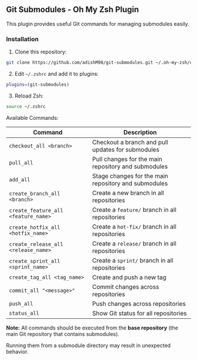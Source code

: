 ## Git Submodules - Oh My Zsh Plugin

This plugin provides useful Git commands for managing submodules easily.

### Installation

1. Clone this repository:
```sh
git clone https://github.com/adishM98/git-submodules.git ~/.oh-my-zsh/custom/plugins/git-submodules
```

2. Edit `~/.zshrc` and add it to plugins:
```sh
plugins=(git-submodules)
```

3. Reload Zsh:
```sh
source ~/.zshrc
```

Available Commands:

| Command                          | Description |
|----------------------------------|-------------|
| `checkout_all <branch>`          | Checkout a branch and pull updates for submodules |
| `pull_all`                       | Pull changes for the main repository and submodules |
| `add_all`                        | Stage changes for the main repository and submodules |
| `create_branch_all <branch>`     | Create a new branch in all repositories |
| `create_feature_all <feature_name>` | Create a `feature/` branch in all repositories |
| `create_hotfix_all <hotfix_name>`   | Create a `hot-fix/` branch in all repositories |
| `create_release_all <release_name>` | Create a `release/` branch in all repositories |
| `create_sprint_all <sprint_name>`   | Create a `sprint/` branch in all repositories |
| `create_tag_all <tag_name>`         | Create and push a new tag |
| `commit_all "<message>"`            | Commit changes across repositories |
| `push_all`                          | Push changes across repositories |
| `status_all`                        | Show Git status for all repositories |



**Note:**
All commands should be executed from the **base repository** (the main Git repository that contains submodules).

Running them from a submodule directory may result in unexpected behavior.